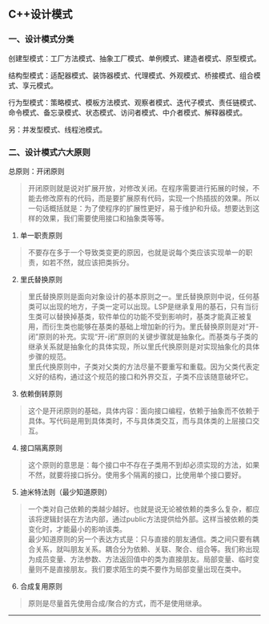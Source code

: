 ## C++设计模式

### 一、设计模式分类
创建型模式：工厂方法模式、抽象工厂模式、单例模式、建造者模式、原型模式。

结构型模式：适配器模式、装饰器模式、代理模式、外观模式、桥接模式、组合模式、享元模式。

行为型模式：策略模式、模板方法模式、观察者模式、迭代子模式、责任链模式、命令模式、备忘录模式、状态模式、访问者模式、中介者模式、解释器模式。

另：并发型模式、线程池模式。

### 二、设计模式六大原则
总原则：开闭原则
    
>开闭原则就是说对扩展开放，对修改关闭。在程序需要进行拓展的时候，不能去修改原有的代码，而是要扩展原有代码，实现一个热插拔的效果。所以一句话概括就是：为了使程序的扩展性更好，易于维护和升级。想要达到这样的效果，我们需要使用接口和抽象类等等。

1. 单一职责原则
>不要存在多于一个导致类变更的原因，也就是说每个类应该实现单一的职责，如若不然，就应该把类拆分。

2. 里氏替换原则
>里氏替换原则是面向对象设计的基本原则之一。里氏替换原则中说，任何基类可以出现的地方，子类一定可以出现。LSP是继承复用的基石，只有当衍生类可以替换掉基类，软件单位的功能不受到影响时，基类才能真正被复用，而衍生类也能够在基类的基础上增加新的行为。里氏替换原则是对“开-闭”原则的补充。实现“开-闭”原则的关键步骤就是抽象化。而基类与子类的继承关系就是抽象化的具体实现，所以里氏代换原则是对实现抽象化的具体步骤的规范。  
里氏代换原则中，子类对父类的方法尽量不要重写和重载。因为父类代表定义好的结构，通过这个规范的接口和外界交互，子类不应该随意破坏它。

3. 依赖倒转原则
>这个是开闭原则的基础，具体内容：面向接口编程，依赖于抽象而不依赖于具体。写代码是用到具体类时，不与具体类交互，而与具体类的上层接口交互。

4. 接口隔离原则
>这个原则的意思是：每个接口中不存在子类用不到却必须实现的方法，如果不然，就要将接口拆分。使用多个隔离的接口，比使用单个接口要好。

5. 迪米特法则（最少知道原则）
>一个类对自己依赖的类越少越好。也就是说无论被依赖的类多么复杂，都应该将逻辑封装在方法内部，通过public方法提供给外部。这样当被依赖的类变化时，才能最小的影响该类。   
最少知道原则的另一个表达方式是：只与直接的朋友通信。类之间只要有耦合关系，就叫朋友关系。耦合分为依赖、关联、聚合、组合等。我们称出现为成员变量、方法参数、方法返回值中的类为直接朋友。局部变量、临时变量则不是直接朋友。我们要求陌生的类不要作为局部变量出现在类中。

6. 合成复用原则
>原则是尽量首先使用合成/聚合的方式，而不是使用继承。


---



